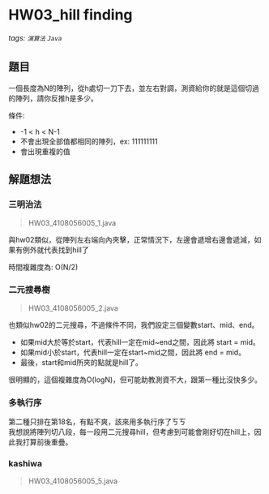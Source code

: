 # HW03_hill finding

###### tags: `演算法` `Java`

## 題目
一個長度為N的陣列，從h處切一刀下去，並左右對調，測資給你的就是這個切過的陣列，請你反推h是多少。

條件:
* -1 < h < N-1
* 不會出現全部值都相同的陣列，ex: 111111111
* 會出現重複的值

## 解題想法
### 三明治法
> HW03_4108056005_1.java

與hw02類似，從陣列左右端向內夾擊，正常情況下，左邊會遞增右邊會遞減，如果有例外就代表找到hill了

時間複雜度為: O(N/2)

### 二元搜尋樹
> HW03_4108056005_2.java
  
也類似hw02的二元搜尋，不過條件不同，我們設定三個變數start、mid、end。
* 如果mid大於等於start，代表hill一定在mid~end之間，因此將 start = mid。
* 如果mid小於start，代表hill一定在start~mid之間，因此將 end = mid。
* 最後，start和mid所夾的點就是hill了。

很明顯的，這個複雜度為O(logN)，但可能助教測資不大，跟第一種比沒快多少。

### 多執行序
第二種只排在第18名，有點不爽，該來用多執行序了ㄎㄎ  
我想說將陣列切八段，每一段用二元搜尋hill，但考慮到可能會剛好切在hill上，因此我打算前後重疊。

### kashiwa
> HW03_4108056005_5.java